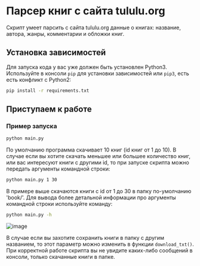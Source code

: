 # Парсер книг с сайта tululu.org
Скрипт умеет парсить с сайта tululu.org данные о книгах: название, автора, жанры, комментарии и обложки книг.

## Установка зависимостей
Для запуска кода у вас уже должен быть установлен Python3.
Используйте в консоли `pip` для установки зависимостей или `pip3`, есть есть конфликт с Python2:
```bash
pip install -r requirements.txt
```
## Приступаем к работе

### Пример запуска
```bash
python main.py
```

По умолчанию программа скачивает 10 книг (id книг от 1 до 10).
В случае если вы хотите скачать меньшее или большее количество книг, или вас интересуют книги с другими id, то при запуске скрипта можно передать аргументы командной строки:
```bash
python main.py 1 30
```
В примере выше скачаются книги с id от 1 до 30 в папку по-умолчанию 'book/'.
Для вывода более детальной информации про аргументы командной строки используйте команду:
```bash
python main.py -h
```
![image](https://user-images.githubusercontent.com/42252541/187077064-09337d8f-0cdd-408a-82e1-786858d28163.png)

В случае если вы захотите сохранить книги в папку с другим названием, то этот параметр можно изменить в функции `download_txt()`.
При корректной работе скрипта вы не увидите каких-либо сообщений в консоли, только скачанные книги в папке. 
